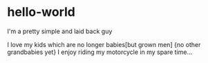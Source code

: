 # hello-world
I'm a pretty simple and laid back guy

  I love my kids which are no longer babies[but grown men]
{<one step grandson>no other grandbabies yet}
I enjoy riding my motorcycle in my spare time...
